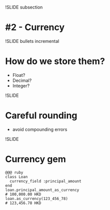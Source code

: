 !SLIDE subsection
# #2 - Currency

!SLIDE bullets incremental
# How do we store them? #
* Float?
* Decimal?
* Integer?

!SLIDE
# Careful rounding
* avoid compounding errors

!SLIDE
# Currency gem
    @@@ ruby
    class Loan
      currency_field :principal_amount
    end
    loan.principal_amount_as_currency
    # 100,000.00 HKD
    loan.as_currency(123_456_78)
    # 123,456.78 HKD